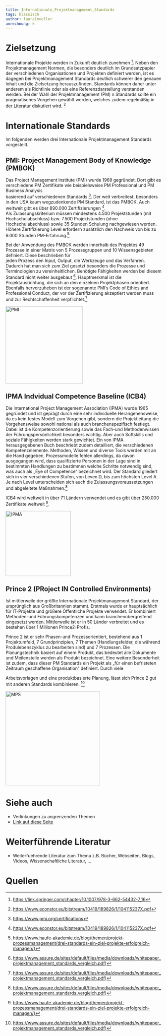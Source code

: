 ```yaml
---
title: Internationale_Projektmanagement_Standards
tags: klassisch
author: laura1mueller
anrechnung: k
---
```


# Zielsetzung

Internationale Projekte werden in Zukunft deutlich zunehmen [^1]. Neben den Projektmanagement Normen, die besonders deutlich im Grundsatzpapier der verschiedenen 
Organisationen und Projekten definiert werden, ist es dagegen bei Projektmanagement Standards deutlich schwerer den genauen Inhalt und die Zielsetzung 
herauszufinden. Standards können daher unter anderem als Richtlinie oder als eine Referenzdarstellung verstanden werden. Bei der Wahl der Projektmanagement (PM) n 
Standards sollte ein pragmatisches Vorgehen gewählt werden, welches zudem regelmäßig in der Literatur diskutiert wird. [^2] 

# Internationale Standards
Im folgenden werden drei Internationale Projektmanagement Standards vorgestellt.

## PMI: Project Management Body of Knowledge (PMBOK)
Das Project Management Institute (PMI) wurde 1969 gegründet. Dort gibt es verschiedene PM Zertifikate wie beispielsweise PM Professional und PM Business Analysis                    
basierend auf verschiedenen Standards [^3]. Der weit verbreitest, besonders in den USA kaum wegzudenkende PM Standard, ist das PMBOK. Auch weltweit gibt es über 
890.000 Zertifizierungen [^2].    
Als Zulassungskriterium müssen mindestens 4.500 Projektstunden (mit Hochschulabschluss) bzw. 7.500 Projektstunden (ohne Hochschulabschluss) sowie 35 Stunden 
Schulung nachgewiesen werden. Höhere Zertifizierung Level erfordern zusätzlich den Nachweis von bis zu 6.000 Stunden PM-Erfahrung.[^4]

Bei der Anwendung des PMBOK werden innerhalb des Projektes 49 Prozesse in einer Matrix von 5 Prozessgruppen und 10 Wissensgebieten definiert. Diese beschrieben für                            
jeden Prozess den Input, Output, die Werkzeuge und das Verfahren. Dadurch hat man sich zum Ziel gesetzt besonders die Prozesse und Terminologien zu 
vereinheitlichen. Benötigte Fähigkeiten werden bei diesem Standard nicht weiter ausgebaut [^5]. Hauptmerkmal ist die Projektausrichtung, die sich an den einzelnen 
Projektphasen orientiert. 
Ebenfalls hervorzuheben ist der sogenannte PMI’s Code of Ethics and Professional Conduct, der vor der Zertifizierung akzeptiert werden muss und zur Rechtschaffenheit verpflichtet.[^5]

<img width="249" alt="PMI" src="https://user-images.githubusercontent.com/92951568/141460006-2da954c5-d970-454e-91c6-56e3717fe39e.png">


## IPMA Indvidual Competence Baseline (ICB4)

Die International Project Management Association (IPMA) wurde 1965 gegründet und ist geprägt durch eine sehr individuelle Herangehensweise, da es kein festes Modell 
zum Vorgehen gibt, sondern die Projektleitung die Vorgehensweise sowohl national als auch branchenspezifisch festlegt. Dabei ist die Kompetenzorientierung sowie das 
Fach-und Methodenwissen der Führungspersönlichkeit besonders wichtig. Aber auch Softskills und soziale Fähigkeiten werden stark gewichtet. Ein von IPMA
herausgegebenen Buch beschriebt zudem detailliert, die verschiedenen Kompetenzelemente. Methoden, Wissen und diverse Tools werden mit an die Hand gegeben,
Prozessmodelle fehlen allerdings, da davon ausgegangen wird, dass qualifizierte Personen in der Lage sind in bestimmten Handlungen zu bestimmen welche Schritte 
notwendig sind, was auch als „Eye of Competence“ bezeichnet wird. Der Standard gliedert sich in vier verschiedenen Stufen, von Leven D, bis zum höchsten Level A. Je nach Level unterscheiden sich auch die Zulassungsvoraussetzungen und abgeleitete Maßnahmen.[^5]

ICB4 wird weltweit in über 71 Ländern verwendet und es gibt über 250.000 Zertifikate weltweit [^4].

<img width="210" alt="IPMA" src="https://user-images.githubusercontent.com/92951568/141460092-d1243f27-cf6b-4942-a454-58ac034497c6.png">


## Prince 2 (PRoject IN Controlled Environments)

Ist mittlerweile der größte Internationale Projektmanagement Standard, der ursprünglich aus Großbritannien stammt.  Erstmals wurde er hauptsächlich für IT-Projekte 
und größere Öffentliche Projekte verwendet. Er kombiniert Methoden-und Führungskompetenzen und kann branchenübergreifend eingesetzt werden. Mittlerweile ist er in 
50 Länder verbreitet und es bestehen über 1 Millionen Prince2-Profis.

Prince 2 ist er sehr Phasen-und Prozessorientiert, bestehend aus 1 Projektumfeld, 7 Grundprinzipien, 7 Themen (Handlungsfelder, die während Produlebenszyklus zu
bearbeiten sind) und 7 Prozessen. Die Planungstechnik basiert auf einem Produkt, das bedeutet alle Dokumente und Meilensteile werden als Produkt bezeichnet.
Eine weitere Besonderheit ist zudem, dass dieser PM Standards ein Projekt als „für einen befristeten Zeitraum geschaffene Organisation“ definiert. Durch viele  
  
Arbeitsvorlagen und eine produktbasierte Planung, lässt sich Prince 2 gut mit anderen Standards kombinieren. [^5]

<img width="304" alt="MPS" src="https://user-images.githubusercontent.com/92951568/141459894-b992b1a0-5732-4eeb-a5f9-99e8aa0cac38.png">


# Siehe auch

* Verlinkungen zu angrenzenden Themen
* [Link auf diese Seite](Internationale_Projektmanagement_Standards.md)

# Weiterführende Literatur

* Weiterfuehrende Literatur zum Thema z.B. Bücher, Webseiten, Blogs, Videos, Wissenschaftliche Literatur, ...

# Quellen

[^1]: https://link.springer.com/chapter/10.1007/978-3-662-54432-7_16
[^2]: https://www.econstor.eu/bitstream/10419/189826/1/104115237X.pdf
[^3]: https://www.pmi.org/certifications
[^4]: https://www.haufe-akademie.de/blog/themen/projekt-prozessmanagement/drei-standards-ein-ziel-projekte-erfolgreich-managen/)
[^5]: https://www.assure.de/sites/default/files/media/downloads/whitepaper_projektmanagement_standards_vergleich.pdf)


